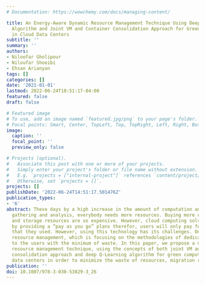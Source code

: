 ```yaml
---
# Documentation: https://wowchemy.com/docs/managing-content/

title: An Energy-Aware Dynamic Resource Management Technique Using Deep Q-Learning
  Algorithm and Joint VM and Container Consolidation Approach for Green Computing
  in Cloud Data Centers
subtitle: ''
summary: ''
authors:
- Niloofar Gholipour
- Niloufar Shoeibi
- Ehsan Arianyan
tags: []
categories: []
date: '2021-01-01'
lastmod: 2022-06-24T10:51:17-04:00
featured: false
draft: false

# Featured image
# To use, add an image named `featured.jpg/png` to your page's folder.
# Focal points: Smart, Center, TopLeft, Top, TopRight, Left, Right, BottomLeft, Bottom, BottomRight.
image:
  caption: ''
  focal_point: ''
  preview_only: false

# Projects (optional).
#   Associate this post with one or more of your projects.
#   Simply enter your project's folder or file name without extension.
#   E.g. `projects = ["internal-project"]` references `content/project/deep-learning/index.md`.
#   Otherwise, set `projects = []`.
projects: []
publishDate: '2022-06-24T14:51:17.501476Z'
publication_types:
- '6'
abstract: These days by a high increase in the amount of computation and big data
  gathering and analysis, everybody needs more resources. Buying more computational
  and storage resources are so expensive. However, cloud computing solved this problem
  by providing a “pay as you go” plans therefor, users will only pay for resources
  that they used. However, using this technology has its challenges. One of them is
  resource management, which is focusing on the methodologies of dedicating resources
  to the users with the minimum of waste. In this paper, we propose a novel energy-aware
  resource management technique, using the concepts of both joint VM and container
  consolidation approach and deep Q-Learning algorithm for green computing in cloud
  data centers in order to minimize the waste of resources, migration rate, and energy.
publication: ''
doi: 10.1007/978-3-030-53829-3_26
---
```

